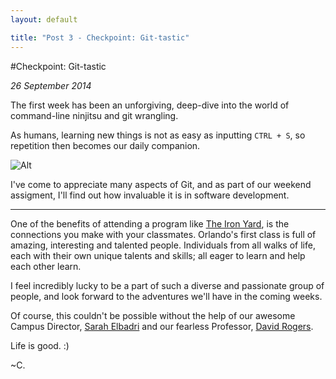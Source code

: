 ```yaml
---
layout: default

title: "Post 3 - Checkpoint: Git-tastic"
---
```


#Checkpoint: Git-tastic

*26 September 2014*

The first week has been an unforgiving, deep-dive into the world of command-line ninjitsu and git wrangling.

As humans, learning new things is not as easy as inputting `CTRL + S`, so repetition then becomes our daily companion.

![Alt](http://media.giphy.com/media/DYZL7ufnBxk2c/giphy.gif)

I've come to appreciate many aspects of Git, and as part of our weekend assigment, I'll find out how invaluable it is in software development.

* * * 

One of the benefits of attending a program like [The Iron Yard](http://www.theironyard.com/refer), is the connections you make with your classmates. Orlando's first class is full of amazing, interesting and talented people.
Individuals from all walks of life, each with their own unique talents and skills; all eager to learn and help each other learn.

I feel incredibly lucky to be a part of such a diverse and passionate group of people, and look forward to the adventures we'll have in the coming weeks.

Of course, this couldn't be possible without the help of our awesome Campus Director, [Sarah Elbadri](https://twitter.com/thebadri) and our fearless Professor, [David Rogers](http://about.me/al_the_x).


Life is good. :)

~C.